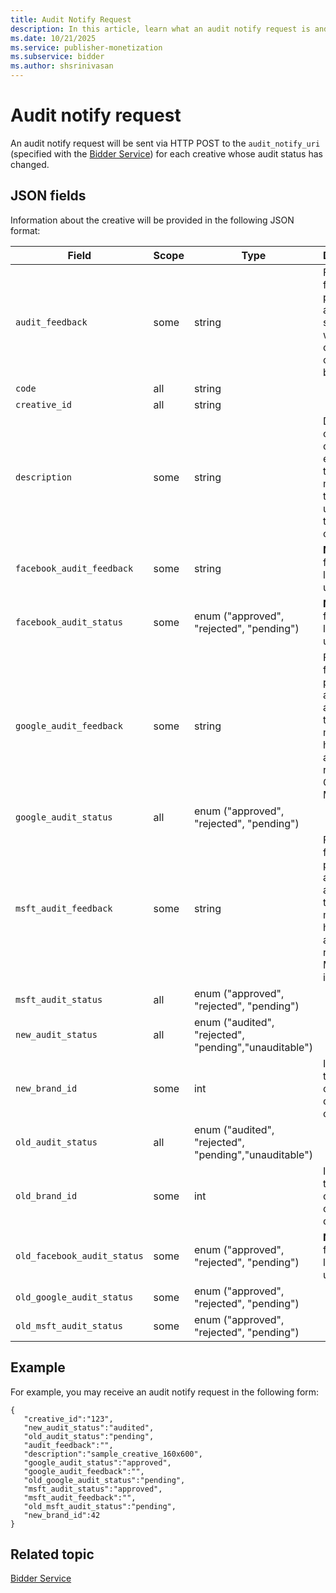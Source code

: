 ```yaml
---
title: Audit Notify Request
description: In this article, learn what an audit notify request is and the JSON fields associated with this request along with an example.
ms.date: 10/21/2025
ms.service: publisher-monetization
ms.subservice: bidder
ms.author: shsrinivasan
---
```


# Audit notify request

An audit notify request will be sent via HTTP POST to the `audit_notify_uri` (specified with the [Bidder Service](bidder-service.md)) for each creative whose audit status has changed.

## JSON fields

Information about the creative will be provided in the following JSON format:

| Field | Scope | Type | Description |
|---|---|---|---|
| `audit_feedback` | some | string | Feedback from our platform auditor, such as why the creative could not be audited. |
| `code` | all | string |  |
| `creative_id` | all | string |  |
| `description` | some | string | Description of the creative as entered by the member that uploaded the creative. |
| `facebook_audit_feedback` | some | string | **Note**: This field is no longer in use. |
| `facebook_audit_status` | some | enum ("approved", "rejected", "pending") | **Note**: This field is no longer in use. |
| `google_audit_feedback` | some | string | Feedback from our platform auditor about why the creative may not have been approved to run on Google Ad Manager. |
| `google_audit_status` | all | enum ("approved", "rejected", "pending") |  |
| `msft_audit_feedback` | some | string | Feedback from our platform auditor about why the creative may not have been approved to run on Microsoft inventory. |
| `msft_audit_status` | all | enum ("approved", "rejected", "pending") |  |
| `new_audit_status` | all | enum ("audited", "rejected", "pending","unauditable") |  |
| `new_brand_id` | some | int | Included if the brand id on the creative is changed. |
| `old_audit_status` | all | enum ("audited", "rejected", "pending","unauditable") |  |
| `old_brand_id` | some | int | Included if the brand id on the creative is changed. |
| `old_facebook_audit_status` | some | enum ("approved", "rejected", "pending") | **Note**: This field is no longer in use. |
| `old_google_audit_status` | some | enum ("approved", "rejected", "pending") |  |
| `old_msft_audit_status` | some | enum ("approved", "rejected", "pending") |  |

## Example

For example, you may receive an audit notify request in the following form:

```
{
   "creative_id":"123",
   "new_audit_status":"audited",
   "old_audit_status":"pending",
   "audit_feedback":"",
   "description":"sample_creative_160x600",
   "google_audit_status":"approved",
   "google_audit_feedback":"",
   "old_google_audit_status":"pending",
   "msft_audit_status":"approved",
   "msft_audit_feedback":"",
   "old_msft_audit_status":"pending",
   "new_brand_id":42
}
```

## Related topic

[Bidder Service](bidder-service.md)

